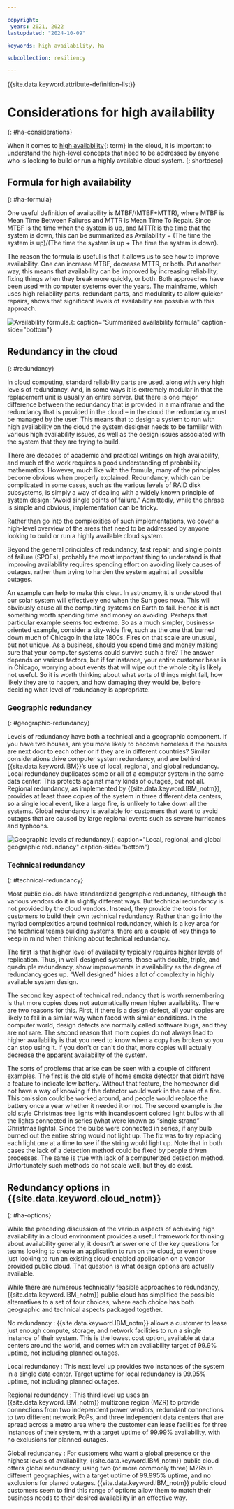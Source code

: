```yaml
---

copyright:
 years: 2021, 2022
lastupdated: "2024-10-09"

keywords: high availability, ha

subcollection: resiliency

---
```


{{site.data.keyword.attribute-definition-list}}

# Considerations for high availability
{: #ha-considerations}

When it comes to [high availability](#x2284708){: term} in the cloud, it is important to understand the high-level concepts that need to be addressed by anyone who is looking to build or run a highly available cloud system.
{: shortdesc}

## Formula for high availability
{: #ha-formula}

One useful definition of availability is MTBF/(MTBF+MTTR), where MTBF is Mean Time Between Failures and MTTR is Mean Time To Repair. Since MTBF is the time when the system is up, and MTTR is the time that the system is down, this can be summarized as Availability = (The time the system is up)/(The time the system is up + The time the system is down).

The reason the formula is useful is that it allows us to see how to improve availability. One can increase MTBF, decrease MTTR, or both. Put another way, this means that availability can be improved by increasing reliability, fixing things when they break more quickly, or both. Both approaches have been used with computer systems over the years. The mainframe, which uses high reliability parts, redundant parts, and modularity to allow quicker repairs, shows that significant levels of availability are possible with this approach.

![Availability formula.](images/availability-formula.svg "Availability formula"){: caption="Summarized availability formula" caption-side="bottom"}

## Redundancy in the cloud
{: #redundancy}

In cloud computing, standard reliability parts are used, along with very high levels of redundancy. And, in some ways it is extremely modular in that the replacement unit is usually an entire server. But there is one major difference between the redundancy that is provided in a mainframe and the redundancy that is provided in the cloud – in the cloud the redundancy must be managed by the user. This means that to design a system to run with high availability on the cloud the system designer needs to be familiar with various high availability issues, as well as the design issues associated with the system that they are trying to build.

There are decades of academic and practical writings on high availability, and much of the work requires a good understanding of probability mathematics. However, much like with the formula, many of the principles become obvious when properly explained. Redundancy, which can be complicated in some cases, such as the various levels of RAID disk subsystems, is simply a way of dealing with a widely known principle of system design: “Avoid single points of failure.” Admittedly, while the phrase is simple and obvious, implementation can be tricky.

Rather than go into the complexities of such implementations, we cover a high-level overview of the areas that need to be addressed by anyone looking to build or run a highly available cloud system.

Beyond the general principles of redundancy, fast repair, and single points of failure (SPOFs), probably the most important thing to understand is that improving availability requires spending effort on avoiding likely causes of outages, rather than trying to harden the system against all possible outages.

An example can help to make this clear. In astronomy, it is understood that our solar system will effectively end when the Sun goes nova. This will obviously cause all the computing systems on Earth to fail. Hence it is not something worth spending time and money on avoiding. Perhaps that particular example seems too extreme. So as a much simpler, business-oriented example, consider a city-wide fire, such as the one that burned down much of Chicago in the late 1800s. Fires on that scale are unusual, but not unique. As a business, should you spend time and money making sure that your computer systems could survive such a fire? The answer depends on various factors, but if for instance, your entire customer base is in Chicago, worrying about events that will wipe out the whole city is likely not useful. So it is worth thinking about what sorts of things might fail, how likely they are to happen, and how damaging they would be, before deciding what level of redundancy is appropriate.

### Geographic redundancy
{: #geographic-redundancy}

Levels of redundancy have both a technical and a geographic component. If you have two houses, are you more likely to become homeless if the houses are next door to each other or if they are in different countries? Similar considerations drive computer system redundancy, and are behind {{site.data.keyword.IBM}}’s use of local, regional, and global redundancy. Local redundancy duplicates some or all of a computer system in the same data center. This protects against many kinds of outages, but not all. Regional redundancy, as implemented by {{site.data.keyword.IBM_notm}}, provides at least three copies of the system in three different data centers, so a single local event, like a large fire, is unlikely to take down all the systems. Global redundancy is available for customers that want to avoid outages that are caused by large regional events such as severe hurricanes and typhoons.

![Geographic levels of redundancy.](images/geographic-redundancy.svg "Geographic levels of redundancy"){: caption="Local, regional, and global geographic redundancy" caption-side="bottom"}

### Technical redundancy
{: #technical-redundancy}

Most public clouds have standardized geographic redundancy, although the various vendors do it in slightly different ways. But technical redundancy is not provided by the cloud vendors. Instead, they provide the tools for customers to build their own technical redundancy. Rather than go into the myriad complexities around technical redundancy, which is a key area for the technical teams building systems, there are a couple of key things to keep in mind when thinking about technical redundancy.

The first is that higher level of availability typically requires higher levels of replication. Thus, in well-designed systems, those with double, triple, and quadruple redundancy, show improvements in availability as the degree of redundancy goes up. “Well designed” hides a lot of complexity in highly available system design.

The second key aspect of technical redundancy that is worth remembering is that more copies does not automatically mean higher availability. There are two reasons for this. First, if there is a design defect, all your copies are likely to fail in a similar way when faced with similar conditions. In the computer world, design defects are normally called software bugs, and they are not rare. The second reason that more copies do not always lead to higher availability is that you need to know when a copy has broken so you can stop using it. If you don't or can't do that, more copies will actually decrease the apparent availability of the system.

The sorts of problems that arise can be seen with a couple of different examples. The first is the old style of home smoke detector that didn’t have a feature to indicate low battery. Without that feature, the homeowner did not have a way of knowing if the detector would work in the case of a fire. This omission could be worked around, and people would replace the battery once a year whether it needed it or not. The second example is the old style Christmas tree lights with incandescent colored light bulbs with all the lights connected in series (what were known as “single strand” Christmas lights). Since the bulbs were connected in series, if any bulb burned out the entire string would not light up. The fix was to try replacing each light one at a time to see if the string would light up. Note that in both cases the lack of a detection method could be fixed by people driven processes. The same is true with lack of a computerized detection method. Unfortunately such methods do not scale well, but they do exist.

## Redundancy options in {{site.data.keyword.cloud_notm}}
{: #ha-options}

While the preceding discussion of the various aspects of achieving high availability in a cloud environment provides a useful framework for thinking about availability generally, it doesn’t answer one of the key questions for teams looking to create an application to run on the cloud, or even those just looking to run an existing cloud-enabled application on a vendor provided public cloud. That question is what design options are actually available.

While there are numerous technically feasible approaches to redundancy, {{site.data.keyword.IBM_notm}} public cloud has simplified the possible alternatives to a set of four choices, where each choice has both geographic and technical aspects packaged together.

No redundancy
:   {{site.data.keyword.IBM_notm}} allows a customer to lease just enough compute, storage, and network facilities to run a single instance of their system. This is the lowest cost option, available at data centers around the world, and comes with an availability target of 99.9% uptime, not including planned outages.

Local redundancy
:   This next level up provides two instances of the system in a single data center. Target uptime for local redundancy is 99.95% uptime, not including planned outages.

Regional redundancy
:   This third level up uses an {{site.data.keyword.IBM_notm}} multizone region (MZR) to provide connections from two independent power vendors, redundant connections to two different network PoPs, and three independent data centers that are spread across a metro area where the customer can lease facilities for three instances of their system, with a target uptime of 99.99% availability, with no exclusions for planned outages.

Global redundancy
:   For customers who want a global presence or the highest levels of availability, {{site.data.keyword.IBM_notm}} public cloud offers global redundancy, using two (or more commonly three) MZRs in different geographies, with a target uptime of 99.995% uptime, and no exclusions for planed outages. {{site.data.keyword.IBM_notm}} public cloud customers seem to find this range of options allow them to match their business needs to their desired availability in an effective way.
